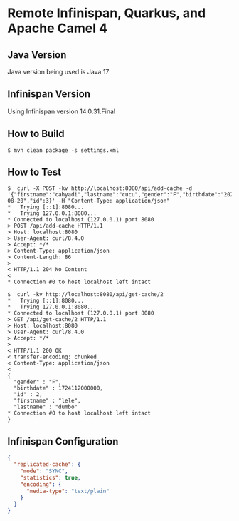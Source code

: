 # Remote Infinispan, Quarkus, and Apache Camel 4

## Java Version
Java version being used is Java 17

## Infinispan Version
Using Infinispan version 14.0.31.Final

## How to Build
```
$ mvn clean package -s settings.xml
```

## How to Test
```
$  curl -X POST -kv http://localhost:8080/api/add-cache -d '{"firstname":"cahyadi","lastname":"cucu","gender":"F","birthdate":"2024-08-20","id":3}' -H "Content-Type: application/json"
*   Trying [::1]:8080...
*   Trying 127.0.0.1:8080...
* Connected to localhost (127.0.0.1) port 8080
> POST /api/add-cache HTTP/1.1
> Host: localhost:8080
> User-Agent: curl/8.4.0
> Accept: */*
> Content-Type: application/json
> Content-Length: 86
>
< HTTP/1.1 204 No Content
<
* Connection #0 to host localhost left intact
```

```
$  curl -kv http://localhost:8080/api/get-cache/2
*   Trying [::1]:8080...
*   Trying 127.0.0.1:8080...
* Connected to localhost (127.0.0.1) port 8080
> GET /api/get-cache/2 HTTP/1.1
> Host: localhost:8080
> User-Agent: curl/8.4.0
> Accept: */*
>
< HTTP/1.1 200 OK
< transfer-encoding: chunked
< Content-Type: application/json
<
{
  "gender" : "F",
  "birthdate" : 1724112000000,
  "id" : 2,
  "firstname" : "lele",
  "lastname" : "dumbo"
* Connection #0 to host localhost left intact
}                                      
```

## Infinispan Configuration
```json
{
  "replicated-cache": {
    "mode": "SYNC",
    "statistics": true,
    "encoding": {
      "media-type": "text/plain"
    }
  }
}
```